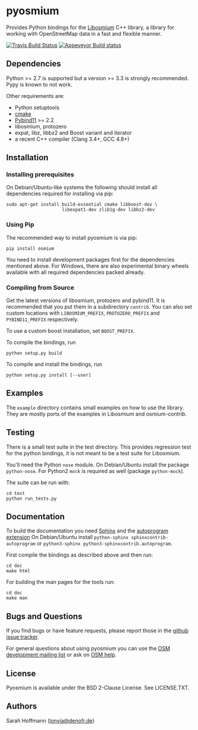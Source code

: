 # pyosmium

Provides Python bindings for the [Libosmium](https://github.com/osmcode/libosmium) C++
library, a library for working with OpenStreetMap data in a fast and flexible
manner.

[![Travis Build Status](https://api.travis-ci.org/osmcode/pyosmium.svg)](http://travis-ci.org/osmcode/pyosmium)
[![Appeveyor Build status](https://ci.appveyor.com/api/projects/status/ch3gwxucycytako4/branch/master?svg=true)](https://ci.appveyor.com/project/lonvia/pyosmium/branch/master)



## Dependencies

Python >= 2.7 is supported but a version >= 3.3 is strongly recommended.
Pypy is known to not work.

Other requirements are:

 * Python setuptools
 * [cmake](https://cmake.org/)
 * [Pybind11](https://github.com/pybind/pybind11) >= 2.2
 * libosmium, protozero
 * expat, libz, libbz2 and Boost variant and iterator
 * a recent C++ compiler (Clang 3.4+, GCC 4.8+)

## Installation

### Installing prerequisites

On Debian/Ubuntu-like systems the following should install all
dependencies required for installing via pip:

    sudo apt-get install build-essential cmake libboost-dev \
                         libexpat1-dev zlib1g-dev libbz2-dev

### Using Pip

The recommended way to install pyosmium is via pip:

    pip install osmium

You need to install development packages first for the dependencies
mentioned above. For Windows, there are also experimental binary wheels
available with all required dependencies packed already.

### Compiling from Source

Get the latest versions of libosmium, protozero and pybind11. It is
recommended that you put them in a subdirectory `contrib`. You can also
set custom locations with `LIBOSMIUM_PREFIX`, `PROTOZERO_PREFIX` and
`PYBIND11_PREFIX` respectively.

To use a custom boost installation, set `BOOST_PREFIX`.

To compile the bindings, run

    python setup.py build

To compile and install the bindings, run

    python setup.py install [--user]


## Examples

The `example` directory contains small examples on how to use the library.
They are mostly ports of the examples in Libosmium and osmium-contrib.


## Testing

There is a small test suite in the test directory. This provides regression
test for the python bindings, it is not meant to be a test suite for Libosmium.

You'll need the Python `nose` module. On Debian/Ubuntu install the package
`python-nose`. For Python2 `mock` is required as well (package `python-mock`).

The suite can be run with:

    cd test
    python run_tests.py


## Documentation

To build the documentation you need [Sphinx](http://sphinx-doc.org/)
and the [autoprogram extension](https://pythonhosted.org/sphinxcontrib-autoprogram/)
On Debian/Ubuntu install `python-sphinx sphinxcontrib-autoprogram`
or `python3-sphinx python3-sphinxcontrib.autoprogram`.

First compile the bindings as described above and then run:

    cd doc
    make html

For building the man pages for the tools run:

    cd doc
    make man

## Bugs and Questions

If you find bugs or have feature requests, please report those in the
[github issue tracker](https://github.com/osmcode/pyosmium/issues/).

For general questions about using pyosmium you can use the
[OSM development mailing list](https://lists.openstreetmap.org/listinfo/dev)
or ask on [OSM help](https://help.openstreetmap.org/).

## License

Pyosmium is available under the BSD 2-Clause License. See LICENSE.TXT.

## Authors

Sarah Hoffmann (lonvia@denofr.de)

